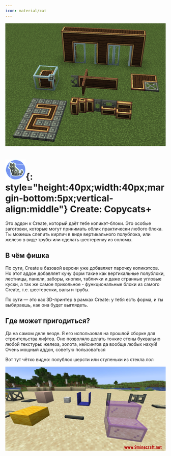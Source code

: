 ```yaml
---
icon: material/cat
---
```

![create-copycats-plus-2.png](../../../../assets/img/mods/create/create-copycats-plus-2.png)
# ![](../../../../assets/img/mods/create/create-copycats-plus.png){: style="height:40px;width:40px;margin-bottom:5px;vertical-align:middle"} Create: Copycats+

Это аддон к Create, который даёт тебе копикэт-блоки. Это особые заготовки, которые могут принимать облик практически любого блока.
Ты можешь слепить кирпич в виде вертикального полублока, или железо в виде трубы или сделать шестеренку из соломы.

## В чём фишка

По сути, Create в базовой версии уже добавляет парочку копикэтсов. Но этот аддон добавляет кучу форм такие как
вертикальные полублоки, лестницы, панели, заборы, кнопки, таблички и даже странные угловые куски, 
а так же самое прикольное - функциональные блоки из самого Create, т.е. шестеренки, валы и трубы.

По сути — это как 3D-принтер в рамках Create: у тебя есть форма, и ты выбираешь, как она будет выглядеть.

## Где может пригодиться?

Да на самом деле везде. Я его использовал на прошлой сборке для строительства лифтов. Оно позволяло делать тонкие стены 
буквально любой текстуры: железа, золота, кейсингов да вообще любых нахуй! Очень мощный аддон, советую пользоваться

Вот тут чётко видно: полублок шерсти или ступеньки из стекла лол

![img.png](../../../../assets/img/mods/create/create-copycats-plus-3.png)